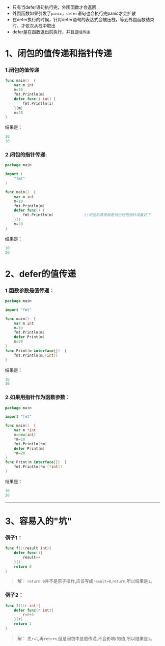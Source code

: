 * 只有当defer语句执行完，外围函数才会返回
* 外围函数如果引发了`panic`，`defer`语句也会执行完panic才会扩散
* 在defer执行的时候，针对defer语句的表达式会被压栈，等到外围函数结束时，才依次从栈中取出
* defer是在函数退出前执行，并且是`值传递`
# 1、闭包的值传递和指针传递
### 1.闭包的值传递
```go
func main()  {
	var m int
	m=10
	fmt.Println(m)
	defer func(i int) {
		fmt.Println(i)
	}(m)
	m=20
}
```
结果是：
```go
10
10
```
### 2.闭包的指针传递:
```go
package main

import (
	"fmt"
)

func main()  {
	var m int
	m=10
	fmt.Println(m)
	defer func() {
		fmt.Println(m)				//闭包的意思就是他已经把指针准备好了
	}()
	m=20
}
```
结果是：
```go
10
20
```

# 2、defer的值传递
### 1.函数参数是值传递：
```go
package main

import "fmt"

func main()  {
	var m int
	m=10
	fmt.Println(m)
	defer Print(m)
	m=20
}
func Print(m interface{})  {
	fmt.Println(m.(int))
}
```
结果是：
```go
10
10
```
### 2.如果用指针作为函数参数：
```go
package main

import "fmt"

func main()  {
	var m *int
	m=new(int)
	*m=10
	fmt.Println(*m)
	defer Print(m)
	*m=20
}
func Print(m interface{})  {
	fmt.Println(*m.(*int))
}
```
结果是：
```go
10
20
```
-----
# 3、容易入的"坑"
### 例子1：
```go
func f()(result int){
	defer func(){
		result++
	}()
	return 0
}
```
> 解：
`return 0`并不是原子操作,应该写成`result=0`,`return`;所以结果是`1`。

### 例子2：
```go
func f()(r int){
	defer func(r int){
		r=r+5
	}(r)
	return 1
}
```
> 解：
先`r=1`,再`return`,但是闭包中是值传递,不会影响r的值,所以结果是`1`。